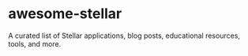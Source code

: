 # awesome-stellar
A curated list of Stellar applications, blog posts, educational resources, tools, and more. 
